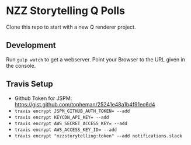 # NZZ Storytelling Q Polls

Clone this repo to start with a new Q renderer project.

## Development
Run `gulp watch` to get a webserver. Point your Browser to the URL given in the console.

## Travis Setup
  * Github Token for JSPM: https://gist.github.com/topheman/25241e48a1b4f91ec6d4
  * `travis encrypt JSPM_GITHUB_AUTH_TOKEN= --add`
  * `travis encrypt KEYCDN_API_KEY= --add`
  * `travis encrypt AWS_SECRET_ACCESS_KEY= --add`
  * `travis encrypt AWS_ACCESS_KEY_ID= --add`
  * `travis encrypt "nzzstorytelling:token" --add notifications.slack`
